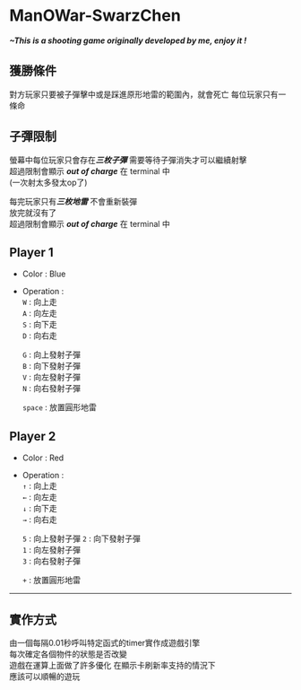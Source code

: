 # ManOWar-SwarzChen
***~This is a shooting game originally developed by me, enjoy it !***

## 獲勝條件
對方玩家只要被子彈擊中或是踩進原形地雷的範圍內，就會死亡
每位玩家只有一條命  

## 子彈限制
螢幕中每位玩家只會存在***三枚子彈*** 需要等待子彈消失才可以繼續射擊  
超過限制會顯示 ***out of charge*** 在 terminal 中  
(一次射太多發太op了)  

每完玩家只有***三枚地雷*** 不會重新裝彈  
放完就沒有了  
超過限制會顯示 ***out of charge*** 在 terminal 中  


## Player 1  
* Color : Blue  
* Operation :  
  `W` : 向上走  
  `A` : 向左走  
  `S` : 向下走  
  `D` : 向右走  
    
  `G` : 向上發射子彈  
  `B` : 向下發射子彈  
  `V` : 向左發射子彈  
  `N` : 向右發射子彈  
    
  `space` : 放置圓形地雷  
  
## Player 2  
* Color : Red  
* Operation :  
  `↑` : 向上走  
  `←` : 向左走    
  `↓` : 向下走    
  `→` : 向右走  
    
  `5` : 向上發射子彈
  `2` : 向下發射子彈  
  `1` : 向左發射子彈  
  `3` : 向右發射子彈  
  
  `+` : 放置圓形地雷
---
## 實作方式
由一個每隔0.01秒呼叫特定函式的timer實作成遊戲引擎  
每次確定各個物件的狀態是否改變  
遊戲在運算上面做了許多優化 在顯示卡刷新率支持的情況下  
應該可以順暢的遊玩  

